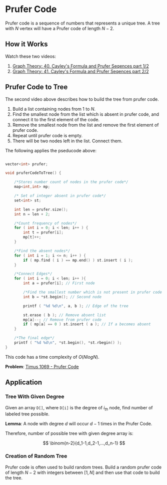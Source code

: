 # Prufer Code

Prufer code is a sequence of numbers that represents a unique tree. A tree with $N$ vertex will have a Prufer code of length $N-2$.

## How it Works

Watch these two videos:

1. [Graph Theory: 40. Cayley's Formula and Prufer Seqences part 1/2](https://www.youtube.com/watch?v=Ve447EOW8ww)
1. [Graph Theory: 41. Cayley's Formula and Prufer Seqences part 2/2](https://www.youtube.com/watch?v=utfW-xsDp3Y)

## Prufer Code to Tree

The second video above describes how to build the tree from prufer code.

1. Build a list containing nodes from $1$ to $N$.
2. Find the smallest node from the list which is absent in prufer code, and connect it to the first element of the code.
3. Remove the smallest node from the list and remove the first element of prufer code.
4. Repeat until prufer code is empty.
5. There will be two nodes left in the list. Connect them.

The following applies the pseducode above:

``` cpp

vector<int> prufer;

void pruferCodeToTree() {

    /*Stores number count of nodes in the prufer code*/
    map<int,int> mp;

    /* Set of integer absent in prufer code*/
    set<int> st;

    int len = prufer.size();
    int n = len + 2;

    /*Count frequency of nodes*/
    for ( int i = 0; i < len; i++ ) {
        int t = prufer[i];
        mp[t]++;
    }

    /*Find the absent nodes*/
    for ( int i = 1; i <= n; i++ ) {
        if ( mp.find ( i ) == mp.end() ) st.insert ( i );
    }

    /*Connect Edges*/
    for ( int i = 0; i < len; i++ ){
        int a = prufer[i]; // First node

        /*Find the smallest number which is not present in prufer code now*/
        int b = *st.begin(); // Second node

        printf ( "%d %d\n", a, b ); // Edge of the tree

        st.erase ( b ); // Remove absent list
        mp[a]--; // Remove from prufer code
        if ( mp[a] == 0 ) st.insert ( a ); // If a becomes absent
    }

    /*The final edge*/
    printf ( "%d %d\n", *st.begin(), *st.rbegin() );
}

```
This code has a time complexity of $O(NlogN)$.

**Problem**: [Timus 1069 - Prufer Code](http://acm.timus.ru/problem.aspx?num=1069)

## Application

### Tree With Given Degree

Given an array `D[]`, where `D[i]` is the degree of $i_{th}$ node, find number of labeled tree possible.

**Lemma**: A node with degree $d$ will occur $d-1$ times in the Prufer Code.

Therefore, number of possible tree with given degree array is:

$$ \binom{n-2}{d_1-1,d_2-1,...,d_n-1} $$

### Creation of Random Tree

Prufer code is often used to build random trees. Build a random prufer code of length $N-2$ with integers between $[1,N]$ and then use that code to build the tree.
